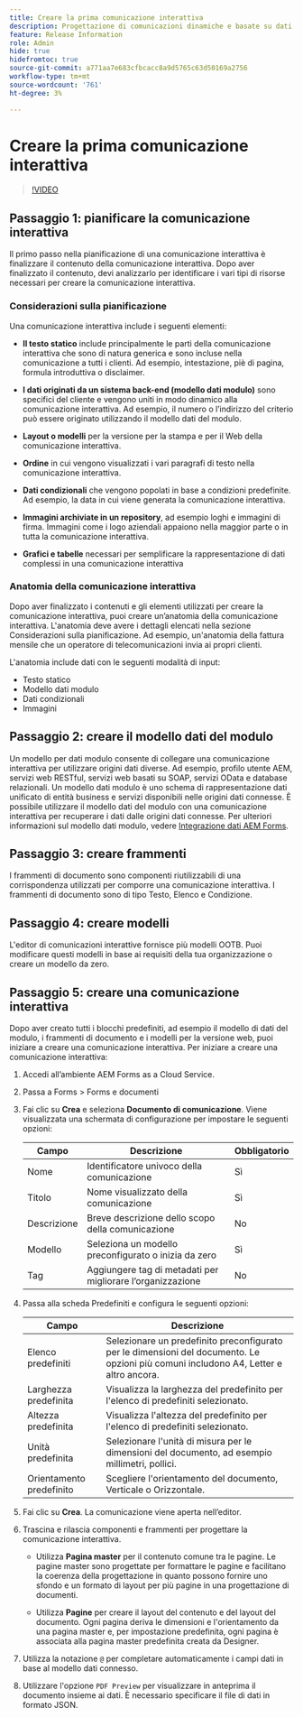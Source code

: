 ```yaml
---
title: Creare la prima comunicazione interattiva
description: Progettazione di comunicazioni dinamiche e basate su dati con facilità grazie alle comunicazioni interattive AEM Forms
feature: Release Information
role: Admin
hide: true
hidefromtoc: true
source-git-commit: a771aa7e683cfbcacc8a9d5765c63d50169a2756
workflow-type: tm+mt
source-wordcount: '761'
ht-degree: 3%

---
```



# Creare la prima comunicazione interattiva


>[!VIDEO](https://video.tv.adobe.com/v/3444094/)

## Passaggio 1: pianificare la comunicazione interattiva

Il primo passo nella pianificazione di una comunicazione interattiva è finalizzare il contenuto della comunicazione interattiva. Dopo aver finalizzato il contenuto, devi analizzarlo per identificare i vari tipi di risorse necessari per creare la comunicazione interattiva.

### Considerazioni sulla pianificazione

Una comunicazione interattiva include i seguenti elementi:

* **Il testo statico** include principalmente le parti della comunicazione interattiva che sono di natura generica e sono incluse nella comunicazione a tutti i clienti. Ad esempio, intestazione, piè di pagina, formula introduttiva o disclaimer.

* **I dati originati da un sistema back-end (modello dati modulo)** sono specifici del cliente e vengono uniti in modo dinamico alla comunicazione interattiva. Ad esempio, il numero o l’indirizzo del criterio può essere originato utilizzando il modello dati del modulo.

* **Layout o modelli** per la versione per la stampa e per il Web della comunicazione interattiva.

* **Ordine** in cui vengono visualizzati i vari paragrafi di testo nella comunicazione interattiva.

* **Dati condizionali** che vengono popolati in base a condizioni predefinite. Ad esempio, la data in cui viene generata la comunicazione interattiva.

* **Immagini archiviate in un repository**, ad esempio loghi e immagini di firma. Immagini come i logo aziendali appaiono nella maggior parte o in tutta la comunicazione interattiva.

* **Grafici e tabelle** necessari per semplificare la rappresentazione di dati complessi in una comunicazione interattiva

### Anatomia della comunicazione interattiva

Dopo aver finalizzato i contenuti e gli elementi utilizzati per creare la comunicazione interattiva, puoi creare un’anatomia della comunicazione interattiva. L&#39;anatomia deve avere i dettagli elencati nella sezione Considerazioni sulla pianificazione. Ad esempio, un&#39;anatomia della fattura mensile che un operatore di telecomunicazioni invia ai propri clienti.

L&#39;anatomia include dati con le seguenti modalità di input:

* Testo statico
* Modello dati modulo
* Dati condizionali
* Immagini


## Passaggio 2: creare il modello dati del modulo

Un modello per dati modulo consente di collegare una comunicazione interattiva per utilizzare origini dati diverse. Ad esempio, profilo utente AEM, servizi web RESTful, servizi web basati su SOAP, servizi OData e database relazionali. Un modello dati modulo è uno schema di rappresentazione dati unificato di entità business e servizi disponibili nelle origini dati connesse. È possibile utilizzare il modello dati del modulo con una comunicazione interattiva per recuperare i dati dalle origini dati connesse. Per ulteriori informazioni sul modello dati modulo, vedere [Integrazione dati AEM Forms](/help/forms/data-integration.md).

## Passaggio 3: creare frammenti

I frammenti di documento sono componenti riutilizzabili di una corrispondenza utilizzati per comporre una comunicazione interattiva. I frammenti di documento sono di tipo Testo, Elenco e Condizione.


## Passaggio 4: creare modelli

L&#39;editor di comunicazioni interattive fornisce più modelli OOTB. Puoi modificare questi modelli in base ai requisiti della tua organizzazione o creare un modello da zero.


## Passaggio 5: creare una comunicazione interattiva

Dopo aver creato tutti i blocchi predefiniti, ad esempio il modello di dati del modulo, i frammenti di documento e i modelli per la versione web, puoi iniziare a creare una comunicazione interattiva. Per iniziare a creare una comunicazione interattiva:

1. Accedi all’ambiente AEM Forms as a Cloud Service.
1. Passa a Forms > Forms e documenti
1. Fai clic su **Crea** e seleziona **Documento di comunicazione**. Viene visualizzata una schermata di configurazione per impostare le seguenti opzioni:

   | Campo | Descrizione | Obbligatorio |
   |-------|-------------|----------|
   | Nome | Identificatore univoco della comunicazione | Sì |
   | Titolo | Nome visualizzato della comunicazione | Sì |
   | Descrizione | Breve descrizione dello scopo della comunicazione | No |
   | Modello | Seleziona un modello preconfigurato o inizia da zero | Sì |
   | Tag | Aggiungere tag di metadati per migliorare l’organizzazione | No |

1. Passa alla scheda Predefiniti e configura le seguenti opzioni:

   | Campo | Descrizione |
   |-------|-------------|
   | Elenco predefiniti | Selezionare un predefinito preconfigurato per le dimensioni del documento. Le opzioni più comuni includono A4, Letter e altro ancora. |
   | Larghezza predefinita | Visualizza la larghezza del predefinito per l&#39;elenco di predefiniti selezionato. |
   | Altezza predefinita | Visualizza l&#39;altezza del predefinito per l&#39;elenco di predefiniti selezionato. |
   | Unità predefinita | Selezionare l&#39;unità di misura per le dimensioni del documento, ad esempio millimetri, pollici. |
   | Orientamento predefinito | Scegliere l&#39;orientamento del documento, Verticale o Orizzontale. |

1. Fai clic su **Crea**. La comunicazione viene aperta nell’editor.
1. Trascina e rilascia componenti e frammenti per progettare la comunicazione interattiva.

   * Utilizza **Pagina master** per il contenuto comune tra le pagine. Le pagine master sono progettate per formattare le pagine e facilitano la coerenza della progettazione in quanto possono fornire uno sfondo e un formato di layout per più pagine in una progettazione di documenti.

   * Utilizza **Pagine** per creare il layout del contenuto e del layout del documento. Ogni pagina deriva le dimensioni e l&#39;orientamento da una pagina master e, per impostazione predefinita, ogni pagina è associata alla pagina master predefinita creata da Designer.


1. Utilizza la notazione `@` per completare automaticamente i campi dati in base al modello dati connesso.
1. Utilizzare l&#39;opzione `PDF Preview` per visualizzare in anteprima il documento insieme ai dati. È necessario specificare il file di dati in formato JSON.
